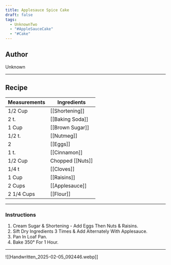 ```yaml
---
title: Applesauce Spice Cake
draft: false
tags:
  - UnknownTwo
  - "#AppleSauceCake"
  - "#Cake"
---
```

## Author
Unknown
___
## Recipe

| Measurements | Ingredients               |
| :----------- | ------------------------- |
| 1/2 Cup            | [[Shortening]]            |
| 2 t.             | [[Baking Soda]]          |
| 1 Cup             | [[Brown Sugar]]           |
| 1/2 t.           | [[Nutmeg]]                |
| 2                 | [[Eggs]]                  |
| 1 t.             | [[Cinnamon]]              |
| 1/2 Cup           | Chopped [[Nuts]]         |
| 1/4 t            | [[Cloves]]                |
| 1 Cup             | [[Raisins]]               |
| 2 Cups           | [[Applesauce]]              |
| 2 1/4 Cups        | [[Flour]]                 |
___
### Instructions
1. Cream Sugar & Shortening - Add Eggs Then Nuts & Raisins.
2. Sift Dry Ingredients 3 Times & Add Alternately With Applesauce.
3. Pan In Loaf Pan.
4. Bake 350° For 1 Hour.
___
![[Handwritten_2025-02-05_092446.webp]]